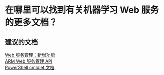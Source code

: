 <properties 
    pageTitle="Where can I find more documents on machine learning web services?"
    description="在哪里可以找到有关机器学习 Web 服务的更多文档？"
    service="microsoft.machinelearning"
    resource="webServices"
    authors="jajan17"
    displayOrder="5"
    selfHelpType="resource"
    supportTopicIds=""
    resourceTags=""
    productPesIds=""
    cloudEnvironments="public"
 />


# <a name="where-can-i-find-more-documents-on-machine-learning-web-services"></a>在哪里可以找到有关机器学习 Web 服务的更多文档？

## <a name="recommended-documents"></a>**建议的文档**
[Web 服务管理：新增功能](https://azure.microsoft.com/documentation/articles/machine-learning-whats-new/)<br>
[ARM Web 服务管理 API](https://msdn.microsoft.com/library/mt767538.aspx)<br>
[PowerShell cmldlet 文档](https://msdn.microsoft.com/library/azure/mt767952.aspx)<br>



<!--HONumber=Nov16_HO5-->


